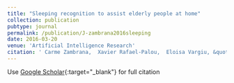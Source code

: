 ```yaml
---
title: "Sleeping recognition to assist elderly people at home"
collection: publication
pubtype: journal
permalink: /publication/J-zambrana2016sleeping
date: 2016-03-20
venue: 'Artificial Intelligence Research'
citation: ' Carme Zambrana,  Xavier Rafael-Palou,  Eloisa Vargiu, &quot;Sleeping recognition to assist elderly people at home.&quot; Artificial Intelligence Research, 2016.'
---
```

Use [Google Scholar](https://scholar.google.com/scholar?q=Sleeping+recognition+to+assist+elderly+people+at+home){:target="_blank"} for full citation